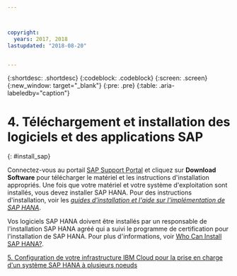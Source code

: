 ```yaml
---



copyright:
  years: 2017, 2018
lastupdated: "2018-08-20"


---
```


{:shortdesc: .shortdesc}
{:codeblock: .codeblock}
{:screen: .screen}
{:new_window: target="_blank"}
{:pre: .pre}
{:table: .aria-labeledby="caption"}

# 4. Téléchargement et installation des logiciels et des applications SAP
{: #install_sap}

Connectez-vous au portail [SAP Support Portal](https://support.sap.com/en/index.html) et cliquez sur **Download Software** pour télécharger le matériel et les instructions d'installation appropriés. Une fois que votre matériel et votre système d'exploitation sont installés, vous devez installer SAP HANA. Pour des instructions d'installation, voir les [*guides d'installation et l'aide sur l'implémentation de SAP HANA*](https://www.sap.com/products/hana/implementation/resources.html).

Vos logiciels SAP HANA doivent être installés par un responsable de l'installation SAP HANA agréé qui a suivi le programme de certification pour l'installation de SAP HANA. Pour plus d'informations, voir [Who Can Install SAP HANA?](http://www.saphanacentral.com/p/who-can-install-sap-hana.html).

 [5. Configuration de votre infrastructure IBM Cloud pour la prise en charge d'un système SAP HANA à plusieurs noeuds](/docs/infrastructure/sap-hana/hana-multi-node.html)
